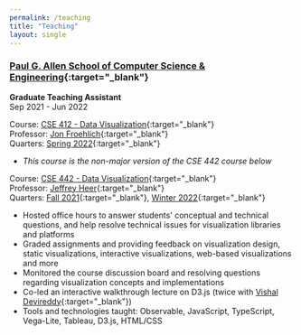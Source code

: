 ```yaml
---
permalink: /teaching
title: "Teaching"
layout: single
---
```

### [Paul G. Allen School of Computer Science & Engineering](http://cs.washington.edu/){:target="_blank"}
**Graduate Teaching Assistant**\
Sep 2021 - Jun 2022

Course: [CSE 412 - Data Visualization](https://courses.cs.washington.edu/courses/cse412/){:target="_blank"}\
Professor: [Jon Froehlich](https://jonfroehlich.github.io/){:target="_blank"}\
Quarters: [Spring 2022](https://courses.cs.washington.edu/courses/cse412/22sp/){:target="_blank"}
- *This course is the non-major version of the CSE 442 course below*

Course: [CSE 442 - Data Visualization](https://courses.cs.washington.edu/courses/cse442/){:target="_blank"}\
Professor: [Jeffrey Heer](https://homes.cs.washington.edu/~jheer/){:target="_blank"}\
Quarters: [Fall 2021](https://courses.cs.washington.edu/courses/cse442/21au/){:target="_blank"}, [Winter 2022](https://courses.cs.washington.edu/courses/cse442/22wi/){:target="_blank"}
- Hosted office hours to answer students' conceptual and technical questions, and help resolve technical issues for visualization libraries and platforms
- Graded assignments and providing feedback on visualization design, static visualizations, interactive visualizations, web-based visualizations and more
- Monitored the course discussion board and resolving questions regarding visualization concepts and implementations
- Co-led an interactive walkthrough lecture on D3.js (twice with [Vishal Devireddy](https://vishald.com/){:target="_blank"})
- Tools and technologies taught: Observable, JavaScript, TypeScript, Vega-Lite, Tableau, D3.js, HTML/CSS